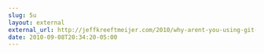 ```yaml
---
slug: 5u
layout: external
external_url: http://jeffkreeftmeijer.com/2010/why-arent-you-using-git-flow/
date: 2010-09-08T20:34:20-05:00
---
```

